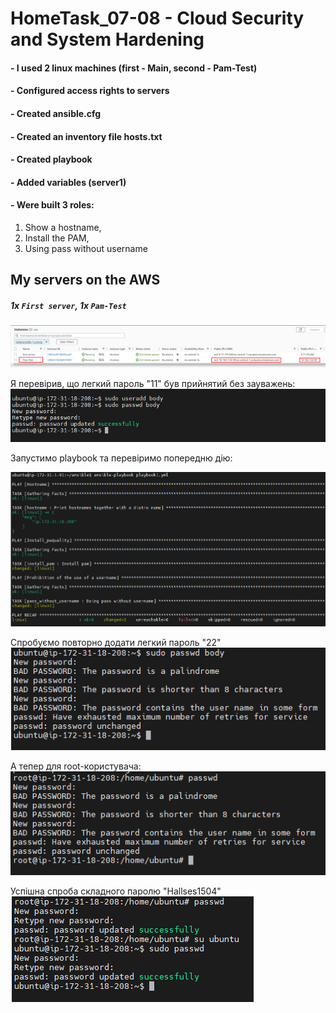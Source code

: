 # HomeTask_07-08 - Cloud Security and System Hardening


#### - I used 2 linux machines (first - Main, second - Pam-Test)
#### - Configured access rights to servers 
#### - Created ansible.cfg
#### - Created an inventory file hosts.txt
#### - Created playbook
#### - Added variables (server1)
#### - Were built 3 roles: 
1) Show a hostname, 
2) Install the PAM, 
3) Using pass without username 


## My servers on the AWS
##### 1x `First server`, 1x `Pam-Test`

![image](https://github.com/body21033/DevOps_BC/blob/main/Lab_07-08/img/AWS%20x2.jpg?raw=true)


Я перевірив, що легкий пароль "11" був прийнятий без зауважень:
![image](https://github.com/body21033/DevOps_BC/blob/main/Lab_07-08/img/easy-pass.jpg?raw=true)

Запустимо playbook та перевіримо попередню дію: 

![image](https://github.com/body21033/DevOps_BC/blob/main/Lab_07-08/img/Ansible-playbook.jpg?raw=true)

Спробуємо повторно додати легкий пароль "22"
![image](https://github.com/body21033/DevOps_BC/blob/main/Lab_07-08/img/ubuntu%20changes.jpg?raw=true)

А тепер для root-користувача:
![image](https://github.com/body21033/DevOps_BC/blob/main/Lab_07-08/img/root%20changes.jpg?raw=true)

Успішна спроба складного паролю "Hallses1504"
![image](https://github.com/body21033/DevOps_BC/blob/main/Lab_07-08/img/norm%20pass.jpg?raw=true)
